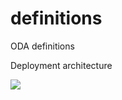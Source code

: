 # definitions
ODA definitions

Deployment architecture

![](http://www.plantuml.com/plantuml/proxy?src=https://raw.githubusercontent.com/omahoito/definitions/master/deployment.MD?3)
